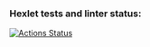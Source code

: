 ### Hexlet tests and linter status:
[![Actions Status](https://github.com/ViVaLaFlame/frontend-project-46/actions/workflows/hexlet-check.yml/badge.svg)](https://github.com/ViVaLaFlame/frontend-project-46/actions)